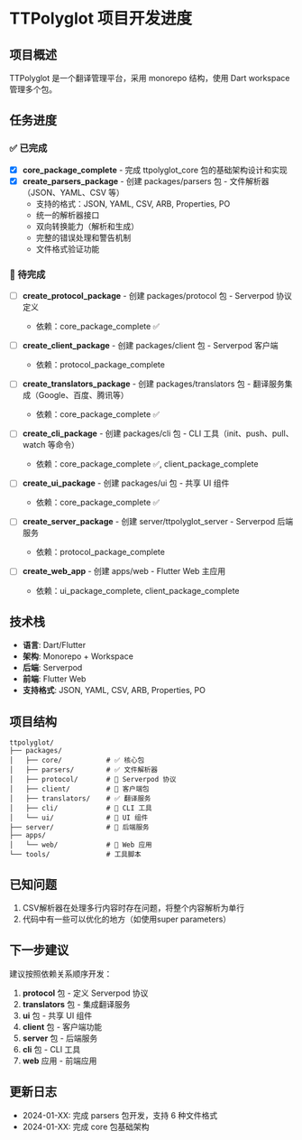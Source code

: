 # TTPolyglot 项目开发进度

## 项目概述
TTPolyglot 是一个翻译管理平台，采用 monorepo 结构，使用 Dart workspace 管理多个包。

## 任务进度

### ✅ 已完成
- [x] **core_package_complete** - 完成 ttpolyglot_core 包的基础架构设计和实现
- [x] **create_parsers_package** - 创建 packages/parsers 包 - 文件解析器（JSON、YAML、CSV 等）
  - 支持的格式：JSON, YAML, CSV, ARB, Properties, PO
  - 统一的解析器接口
  - 双向转换能力（解析和生成）
  - 完整的错误处理和警告机制
  - 文件格式验证功能

### 🔄 待完成
- [ ] **create_protocol_package** - 创建 packages/protocol 包 - Serverpod 协议定义
  - 依赖：core_package_complete ✅
  
- [ ] **create_client_package** - 创建 packages/client 包 - Serverpod 客户端
  - 依赖：protocol_package_complete
  
- [ ] **create_translators_package** - 创建 packages/translators 包 - 翻译服务集成（Google、百度、腾讯等）
  - 依赖：core_package_complete ✅
  
- [ ] **create_cli_package** - 创建 packages/cli 包 - CLI 工具（init、push、pull、watch 等命令）
  - 依赖：core_package_complete ✅, client_package_complete
  
- [ ] **create_ui_package** - 创建 packages/ui 包 - 共享 UI 组件
  - 依赖：core_package_complete ✅
  
- [ ] **create_server_package** - 创建 server/ttpolyglot_server - Serverpod 后端服务
  - 依赖：protocol_package_complete
  
- [ ] **create_web_app** - 创建 apps/web - Flutter Web 主应用
  - 依赖：ui_package_complete, client_package_complete

## 技术栈
- **语言**: Dart/Flutter
- **架构**: Monorepo + Workspace
- **后端**: Serverpod
- **前端**: Flutter Web
- **支持格式**: JSON, YAML, CSV, ARB, Properties, PO

## 项目结构
```
ttpolyglot/
├── packages/
│   ├── core/           # ✅ 核心包
│   ├── parsers/        # ✅ 文件解析器
│   ├── protocol/       # 🔄 Serverpod 协议
│   ├── client/         # 🔄 客户端包
│   ├── translators/    # ✅ 翻译服务
│   ├── cli/            # 🔄 CLI 工具
│   └── ui/             # 🔄 UI 组件
├── server/             # 🔄 后端服务
├── apps/
│   └── web/            # 🔄 Web 应用
└── tools/              # 工具脚本
```

## 已知问题
1. CSV解析器在处理多行内容时存在问题，将整个内容解析为单行
2. 代码中有一些可以优化的地方（如使用super parameters）

## 下一步建议
建议按照依赖关系顺序开发：
1. **protocol** 包 - 定义 Serverpod 协议
2. **translators** 包 - 集成翻译服务
3. **ui** 包 - 共享 UI 组件
4. **client** 包 - 客户端功能
5. **server** 包 - 后端服务
6. **cli** 包 - CLI 工具
7. **web** 应用 - 前端应用

## 更新日志
- 2024-01-XX: 完成 parsers 包开发，支持 6 种文件格式
- 2024-01-XX: 完成 core 包基础架构 